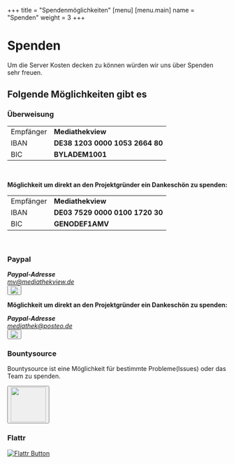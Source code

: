 +++
title = "Spendenmöglichkeiten"
[menu]
    [menu.main]
        name = "Spenden"
        weight = 3
+++

# Spenden

Um die Server Kosten decken zu können würden wir uns über Spenden sehr freuen.


## Folgende Möglichkeiten gibt es

### Überweisung

<table class="table">
    <tr>
        <td>Empfänger</td>
        <td><b>Mediathekview</b></td>
    <tr>
    <tr>
        <td>IBAN</td>
        <td><b>DE38 1203 0000 1053 2664 80</b></td>
    <tr>
    <tr>
        <td>BIC</td>
        <td><b>BYLADEM1001</b></td>
    <tr>
</table>

<br />

**Möglichkeit um direkt an den Projektgründer ein Dankeschön zu spenden:**

<table class="table">
    <tr>
        <td>Empfänger</td>
        <td><b>Mediathekview</b></td>
    <tr>
    <tr>
        <td>IBAN</td>
        <td><b>DE03 7529 0000 0100 1720 30</b></td>
    <tr>
    <tr>
        <td>BIC</td>
        <td><b>GENODEF1AMV</b></td>
    <tr>
</table>

<br />

### Paypal

<address>
  <strong>Paypal-Adresse</strong><br>
  <a href="https://www.paypal.me/MediathekView">mv@mediathekview.de</a>
</address>

<a href="https://www.paypal.me/MediathekView" >
  <button class="btn btn-link">
    <img src="https://www.paypalobjects.com/de_DE/DE/i/btn/btn_donateCC_LG.gif">
  </button>
</a>

<br />

**Möglichkeit um direkt an den Projektgründer ein Dankeschön zu spenden:**

<address>
  <strong>Paypal-Adresse</strong><br>
  <a href="https://www.paypal.me/Mediathek">mediathek@posteo.de</a>
</address>

<a href="https://www.paypal.com/cgi-bin/webscr?cmd=_s-xclick&hosted_button_id=7PSSW427UETV6" >
  <button class="btn btn-link">
    <img src="https://www.paypalobjects.com/de_DE/DE/i/btn/btn_donateCC_LG.gif">
  </button>
</a>

<br />

### Bountysource

Bountysource ist eine Möglichkeit für bestimmte Probleme(Issues) oder das Team zu spenden.

<a href="https://www.bountysource.com/teams/mediathekview" >
  <button class="btn btn-link">
    <img src="../images/IconBountysource.png" width="80px">
  </button>
</a>


<br />

### Flattr

[![Flattr Button](https://button.flattr.com/flattr-badge-large.png)](https://flattr.com/submit/auto?fid=o62zpq&url=https%3A%2F%2Fmediathekview.de)
